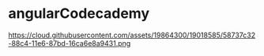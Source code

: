 # angularCodecademy

https://cloud.githubusercontent.com/assets/19864300/19018585/58737c32-88c4-11e6-87bd-16ca6e8a9431.png
